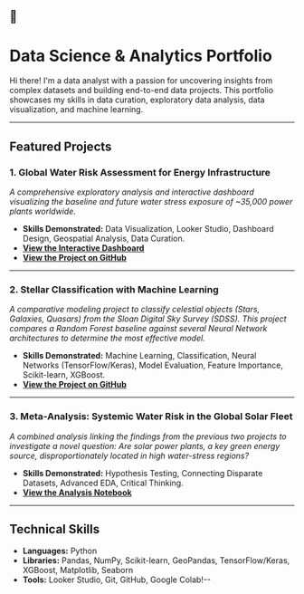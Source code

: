 ## 👋

# Data Science & Analytics Portfolio

Hi there! I'm a data analyst with a passion for uncovering insights from complex datasets and building end-to-end data projects. This portfolio showcases my skills in data curation, exploratory data analysis, data visualization, and machine learning.

---

## Featured Projects

### 1. Global Water Risk Assessment for Energy Infrastructure
*A comprehensive exploratory analysis and interactive dashboard visualizing the baseline and future water stress exposure of ~35,000 power plants worldwide.*
* **Skills Demonstrated:** Data Visualization, Looker Studio, Dashboard Design, Geospatial Analysis, Data Curation.
* **[View the Interactive Dashboard](https://lookerstudio.google.com/reporting/db75b288-9c6b-4b15-8dd8-f35e03fd3b10)**
* **[View the Project on GitHub](https://github.com/theouterlimitz/global-power-plant-database)**

---

### 2. Stellar Classification with Machine Learning
*A comparative modeling project to classify celestial objects (Stars, Galaxies, Quasars) from the Sloan Digital Sky Survey (SDSS). This project compares a Random Forest baseline against several Neural Network architectures to determine the most effective model.*
* **Skills Demonstrated:** Machine Learning, Classification, Neural Networks (TensorFlow/Keras), Model Evaluation, Feature Importance, Scikit-learn, XGBoost.
* **[View the Project on GitHub](https://github.com/theouterlimitz/SDSS_Star_Classification)**

---

### 3.  Meta-Analysis: Systemic Water Risk in the Global Solar Fleet
*A combined analysis linking the findings from the previous two projects to investigate a novel question: Are solar power plants, a key green energy source, disproportionately located in high water-stress regions?*
* **Skills Demonstrated:** Hypothesis Testing, Connecting Disparate Datasets, Advanced EDA, Critical Thinking.
* **[View the Analysis Notebook](https://github.com/theouterlimitz/global-power-plant-database/blob/master/01_Global_Solar_Risk_Analysis.ipynb)** 

---

## Technical Skills

* **Languages:** Python
* **Libraries:** Pandas, NumPy, Scikit-learn, GeoPandas, TensorFlow/Keras, XGBoost, Matplotlib, Seaborn
* **Tools:** Looker Studio, Git, GitHub, Google Colab!--
  

